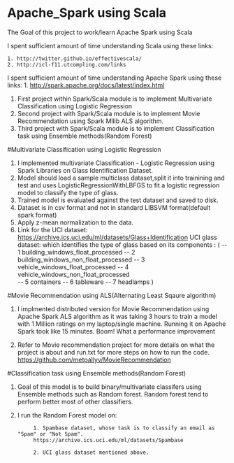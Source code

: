 # Apache_Spark using Scala
The Goal of this project to work/learn Apache Spark using Scala

I spent sufficient amount of time understanding Scala using these links:
    
    1. http://twitter.github.io/effectivescala/
    2. http://icl-f11.utcompling.com/links
    
I spent sufficient amount of time understanding Apache Spark using these links:
    1. http://spark.apache.org/docs/latest/index.html
    
1. First project within Spark/Scala module is to implement Multivariate Classification using Logistic Regression 
2. Second project with Spark/Scala module is to implement Movie Recommendation using Spark Mllib ALS algorithm.
3. Third project with Spark/Scala module is to implement Classification task using Ensemble methods(Random Forest)

#Multivariate Classification using Logistic Regression

1. I implemented multivariate Classification - Logistic Regression using Spark Libraries on Glass Identification Dataset.
2. Model should load a sample multiclass dataset,split it into trainining and test 
   and uses LogisticRegressionWithLBFGS to fit a logistic regression model to classify the type of glass.
3. Trained model is evaluated against the test dataset and saved to disk.
4. Dataset is in csv format and not in standard LIBSVM format(default spark format)
5. Apply z-mean normalization to the data.
6. Link for the UCI dataset: https://archive.ics.uci.edu/ml/datasets/Glass+Identification
  UCI glass dataset: which identifies the type of glass based on its components :
            ( -- 1 building_windows_float_processed
              -- 2 building_windows_non_float_processed
              -- 3 vehicle_windows_float_processed
              -- 4 vehicle_windows_non_float_processed  
              -- 5 containers
              -- 6 tableware
              -- 7 headlamps  ) 
  
#Movie Recommendation using ALS(Alternating Least Sqaure algorithm)

1. I implmented distributed version for Movie Recommendation using Apache Spark ALS algorithm as it was taking 3 hours to train a model with 1 Million ratings on my laptop/single machine. Running it on Apache Spark took like 15 minutes. Boom! What a performance improvement

2. Refer to Movie recommendation project for more details on what the project is about and run.txt for more steps on how to run the code.
https://github.com/metpallyv/MovieRecommendation

#Classification task using Ensemble methods(Random Forest)

1. Goal of this model is to build binary/multivariate classifers using Ensemble methods such as Random forest. Random forest tend to perform better most of other classifiers.
2. I run the Random Forest model on:

            1. Spambase dataset, whose task is to classify an email as "Spam" or "Not Spam".
            https://archive.ics.uci.edu/ml/datasets/Spambase
            
            2. UCI glass dataset mentioned above.
